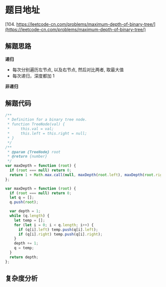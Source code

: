 # 题目地址

[104. https://leetcode-cn.com/problems/maximum-depth-of-binary-tree/](https://leetcode-cn.com/problems/maximum-depth-of-binary-tree/)

## 解题思路

**递归**

- 每次分别遍历左节点, 以及右节点, 然后对比两者, 取最大值
- 每次递归，深度都加 1

**非递归**

## 解题代码

```js
/**
 * Definition for a binary tree node.
 * function TreeNode(val) {
 *     this.val = val;
 *     this.left = this.right = null;
 * }
 */
/**
 * @param {TreeNode} root
 * @return {number}
 */
var maxDepth = function (root) {
  if (root === null) return 0;
  return 1 + Math.max.call(null, maxDepth(root.left), maxDepth(root.right));
};

var maxDepth = function (root) {
  if (root === null) return 0;
  let q = [];
  q.push(root);

  var depth = 1;
  while (q.length) {
    let temp = [];
    for (let i = 0; i < q.length; i++) {
      if (q[i].left) temp.push(q[i].left);
      if (q[i].right) temp.push(q[i].right);
    }
    depth += 1;
    q = temp;
  }
  return depth;
};
```

## 复杂度分析
